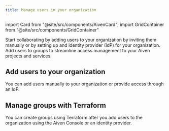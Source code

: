 ```yaml
---
title: Manage users in your organization
---
```


import Card from "@site/src/components/AivenCard";
import GridContainer from "@site/src/components/GridContainer"

Start collaborating by adding users to your organization by inviting them manually or by setting up and identity provider (IdP) for your organization. Add users to groups to streamline access management to your Aiven projects and services.

<GridContainer>
    <Card
      to="/docs/platform/howto/list-user"
      iconName="book"
      title="Users and groups"
      description="Learn about the different types of users and how user groups work."
    />
    <!-- This landing page for users and groups will have a proper introduction soon -->
      <Card
      to="/docs/platform/concepts/managed-users"
      iconName="book"
      title="Managed users"
      description="Understand the benefits of managed users for medium and
      large organizations."
    />
</GridContainer>

## Add users to your organization

You can add users manually to your organization or provide access through an IdP.

<GridContainer columns={3}>
    <Card
      to="/docs/platform/get-started/get-started-invite-users"
      iconName="clipboard"
      title="Invite users"
      description="Manually add users to your organization by sending them an invite."
    />
    <Card
      to="/docs/platform/get-started/get-started-managed-users"
      iconName="clipboard"
      title="Centrally manage users with an IdP"
      description="Configure your domain and identity provider to give your
      organization's users access to the Aiven platform."
    />
</GridContainer>

## Manage groups with Terraform
You can  create groups using Terraform after you add users to the organization
using the Aiven Console or an identity provider.

<GridContainer>
  <Card
    to="https://github.com/aiven/terraform-provider-aiven/tree/main/examples/get-started"
    iconName="terraform"
    title="Create and assign groups with Terraform"
    description="Follow an example to create a project and user group in your
    organization, and give the user group access to the project."
  />
</GridContainer>

<GridContainer>
  <Card
    to="/docs/platform/get-started/get-started-organization"
    title="<-- Organization setup"
  />
  <Card
    to="/docs/platform/get-started/get-started-security"
    title="Secure your organization -->"
  />
</GridContainer>
